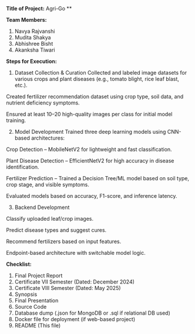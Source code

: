 **Title of Project:** Agri-Go **

**Team Members:**
1. Navya Rajvanshi
2. Mudita Shakya
3. Abhishree Bisht
4. Akanksha Tiwari

**Steps for Execution:**
1. Dataset Collection & Curation
Collected and labeled image datasets for various crops and plant diseases (e.g., tomato blight, rice leaf blast, etc.).

Created fertilizer recommendation dataset using crop type, soil data, and nutrient deficiency symptoms.

Ensured at least 10–20 high-quality images per class for initial model training.

2. Model Development
Trained three deep learning models using CNN-based architectures:

Crop Detection – MobileNetV2 for lightweight and fast classification.

Plant Disease Detection – EfficientNetV2 for high accuracy in disease identification.

Fertilizer Prediction – Trained a Decision Tree/ML model based on soil type, crop stage, and visible symptoms.

Evaluated models based on accuracy, F1-score, and inference latency.

3. Backend Development

Classify uploaded leaf/crop images.

Predict disease types and suggest cures.

Recommend fertilizers based on input features.

Endpoint-based architecture with switchable model logic.

**Checklist:**
1. Final Project Report
2. Certificate VII Semester (Dated: December 2024)
3. Certificate VIII Semester (Dated: May 2025)
4. Synopsis
5. Final Presentation
6. Source Code
7. Database dump (.json for MongoDB or .sql if relational DB used)
8. Docker file for deployment (if web-based project)
9. README (This file)



